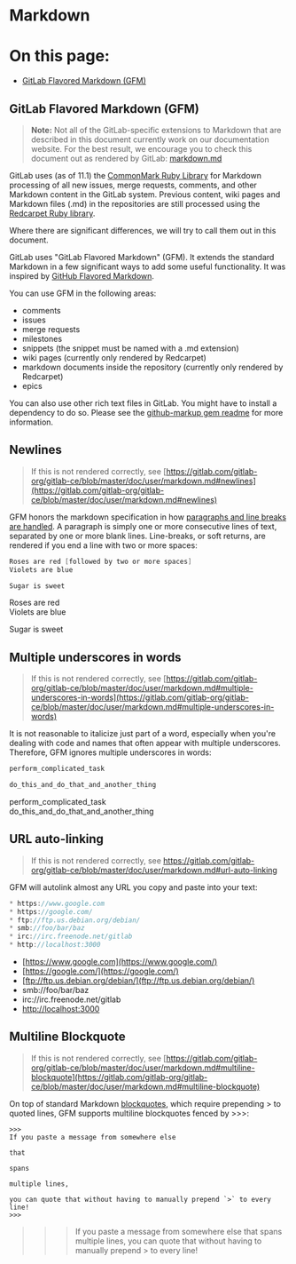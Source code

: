 # Markdown
# On this page:
- [GitLab Flavored Markdown (GFM)](##gitLab_flavored_markdown (GFM))
## GitLab Flavored Markdown (GFM)
>**Note:** Not all of the GitLab-specific extensions to Markdown that are described in this document currently work on our documentation website.
>For the best result, we encourage you to check this document out as rendered by GitLab: [markdown.md](https://gitlab.com/gitlab-org/gitlab-ce/blob/master/doc/user/markdown.md)

GitLab uses (as of 11.1) the [CommonMark Ruby Library](https://github.com/gjtorikian/commonmarker) for Markdown processing of all new issues, merge requests, comments, and other Markdown content in the GitLab system. Previous content, wiki pages and Markdown files (.md) in the repositories are still processed using the [Redcarpet Ruby library](https://github.com/vmg/redcarpet).

Where there are significant differences, we will try to call them out in this document.

GitLab uses "GitLab Flavored Markdown" (GFM). It extends the standard Markdown in a few significant ways to add some useful functionality. It was inspired by [GitHub Flavored Markdown](https://help.github.com/articles/basic-writing-and-formatting-syntax/).

You can use GFM in the following areas:
* comments
* issues
* merge requests
* milestones
* snippets (the snippet must be named with a .md extension)
* wiki pages (currently only rendered by Redcarpet)
* markdown documents inside the repository (currently only rendered by Redcarpet)
* epics

You can also use other rich text files in GitLab. You might have to install a dependency to do so. Please see the [github-markup gem readme](https://github.com/gitlabhq/markup#markups) for more information.

## Newlines
>If this is not rendered correctly, see [https://gitlab.com/gitlab-org/gitlab-ce/blob/master/doc/user/markdown.md#newlines](https://gitlab.com/gitlab-org/gitlab-ce/blob/master/doc/user/markdown.md#newlines)

GFM honors the markdown specification in how [paragraphs and line breaks are handled](https://daringfireball.net/projects/markdown/syntax#p).
A paragraph is simply one or more consecutive lines of text, separated by one or more blank lines. Line-breaks, or soft returns, are rendered if you end a line with two or more spaces:
```Java
Roses are red [followed by two or more spaces]           
Violets are blue

Sugar is sweet
```
Roses are red    
Violets are blue

Sugar is sweet
## Multiple underscores in words 
>If this is not rendered correctly, see [https://gitlab.com/gitlab-org/gitlab-ce/blob/master/doc/user/markdown.md#multiple-underscores-in-words](https://gitlab.com/gitlab-org/gitlab-ce/blob/master/doc/user/markdown.md#multiple-underscores-in-words)

It is not reasonable to italicize just part of a word, especially when you're dealing with code and names that often appear with multiple underscores. Therefore, GFM ignores multiple underscores in words:
```Java
perform_complicated_task

do_this_and_do_that_and_another_thing
```
perform_complicated_task   
do_this_and_do_that_and_another_thing
## URL auto-linking 
>If this is not rendered correctly, see https://gitlab.com/gitlab-org/gitlab-ce/blob/master/doc/user/markdown.md#url-auto-linking

GFM will autolink almost any URL you copy and paste into your text:
```C++
* https://www.google.com
* https://google.com/
* ftp://ftp.us.debian.org/debian/
* smb://foo/bar/baz
* irc://irc.freenode.net/gitlab
* http://localhost:3000
```
* [https://www.google.com](https://www.google.com/)
* [https://google.com/](https://google.com/)
* [ftp://ftp.us.debian.org/debian/](ftp://ftp.us.debian.org/debian/)
* smb://foo/bar/baz
* irc://irc.freenode.net/gitlab
* [http://localhost:3000](http://localhost:3000/)

## Multiline Blockquote 
>If this is not rendered correctly, see [https://gitlab.com/gitlab-org/gitlab-ce/blob/master/doc/user/markdown.md#multiline-blockquote](https://gitlab.com/gitlab-org/gitlab-ce/blob/master/doc/user/markdown.md#multiline-blockquote)

On top of standard Markdown [blockquotes](https://docs.gitlab.com/ee/user/markdown.html#blockquotes), which require prepending > to quoted lines, GFM supports multiline blockquotes fenced by >>>:
```
>>>
If you paste a message from somewhere else

that

spans

multiple lines,

you can quote that without having to manually prepend `>` to every line!
>>>
```
>>>If you paste a message from somewhere else
that
spans
multiple lines,
you can quote that without having to manually prepend > to every line!
>>> 

